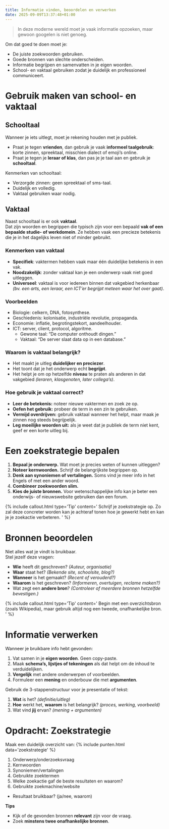 ```yaml
---
title: Informatie vinden, beoordelen en verwerken
date: 2025-09-09T13:37:48+01:00
---
```


> In deze moderne wereld moet je vaak informatie opzoeken, maar gewoon googelen is niet genoeg.  

Om dat goed te doen moet je:
- De juiste zoekwoorden gebruiken.
- Goede bronnen van slechte onderscheiden.
- Informatie begrijpen en samenvatten in je eigen woorden.
- School- en vaktaal gebruiken zodat je duidelijk en professioneel communiceert.

# Gebruik maken van school- en vaktaal

## Schooltaal

Wanneer je iets uitlegt, moet je rekening houden met je publiek.
- Praat je tegen **vrienden**, dan gebruik je vaak **informeel taalgebruik**: korte zinnen, spreektaal, misschien dialect of emoji’s online.
- Praat je tegen je **leraar of klas**, dan pas je je taal aan en gebruik je **schooltaal**.

Kenmerken van schooltaal:
- Verzorgde zinnen: geen spreektaal of sms-taal.
- Duidelijk en volledig.
- Vaktaal gebruiken waar nodig.

## Vaktaal

Naast schooltaal is er ook **vaktaal**.  
Dat zijn woorden en begrippen die typisch zijn voor een bepaald **vak of een bepaalde studie- of werkdomein**. Ze hebben vaak een precieze betekenis die je in het dagelijks leven niet of minder gebruikt.

### Kenmerken van vaktaal

- **Specifiek**: vaktermen hebben vaak maar één duidelijke betekenis in een vak.
- **Noodzakelijk**: zonder vaktaal kan je een onderwerp vaak niet goed uitleggen.
- **Universeel**: vaktaal is voor iedereen binnen dat vakgebied herkenbaar *(bv. een arts, een leraar, een ICT’er begrijpt meteen waar het over gaat)*.

### Voorbeelden

- Biologie: celkern, DNA, fotosynthese.
- Geschiedenis: kolonisatie, industriële revolutie, propaganda.
- Economie: inflatie, begrotingstekort, aandeelhouder.
- ICT: server, client, protocol, algoritme.
  - Gewone taal: “De computer onthoudt dingen.”
  - Vaktaal: “De server slaat data op in een database.”
 
### Waarom is vaktaal belangrijk?

- Het maakt je uitleg **duidelijker en preciezer**.
- Het toont dat je het onderwerp echt **begrijpt**.
- Het helpt je om op hetzelfde **niveau** te praten als anderen in dat vakgebied *(leraren, klasgenoten, later collega’s)*.

### Hoe gebruik je vaktaal correct?

- **Leer de betekenis:** noteer nieuwe vaktermen en zoek ze op.
- **Oefen het gebruik:** probeer de term in een zin te gebruiken.
- **Vermijd overdrijven:** gebruik vaktaal wanneer het helpt, maar maak je zinnen nog steeds begrijpelijk.
- **Leg moeilijke woorden uit:** als je weet dat je publiek de term niet kent, geef er een korte uitleg bij.

# Een zoekstrategie bepalen

1. **Bepaal je onderwerp.** Wat moet je precies weten of kunnen uitleggen?
2. **Noteer kernwoorden.** Schrijf de belangrijkste begrippen op.
3. **Denk aan synoniemen of vertalingen.** Soms vind je meer info in het Engels of met een ander woord.
4. **Combineer zoekwoorden slim.**
5. **Kies de juiste bronnen.** Voor wetenschappelijke info kan je beter een onderwijs- of nieuwswebsite gebruiken dan een forum.

{% include callout.html type='Tip' content='
Schrijf je zoekstrategie op. Zo zal deze concreter worden kan je achteraf tonen hoe je gewerkt hebt en kan je je zoekactie verbeteren.
' %}

# Bronnen beoordelen

Niet alles wat je vindt is bruikbaar.  
Stel jezelf deze vragen:
- **Wie** heeft dit geschreven? *(Auteur, organisatie)*
- **Waar** staat het? *(Bekende site, schoolsite, blog?)*
- **Wanneer** is het gemaakt? *(Recent of verouderd?)*
- **Waarom** is het geschreven? *(Informeren, overtuigen, reclame maken?)*
- Wat zegt een **andere bron**? *(Controleer of meerdere bronnen hetzelfde bevestigen.)*

{% include callout.html type='Tip' content='
Begin met een overzichtsbron (zoals Wikipedia), maar gebruik altijd nog een tweede, onafhankelijke bron.
' %}

# Informatie verwerken

Wanneer je bruikbare info hebt gevonden:
1. Vat samen in je **eigen woorden**. Geen copy-paste.
2. Maak **schema’s, lijstjes of tekeningen** als dat helpt om de inhoud te verduidelijken.
3. **Vergelijk** met andere onderwerpen of voorbeelden.
4. Formuleer een **mening** en onderbouw die met **argumenten**.

Gebruik de 3-stappenstructuur voor je presentatie of tekst:
1. **Wat** is het? *(definitie/uitleg)*
2. **Hoe** werkt het, **waarom** is het belangrijk? *(proces, werking, voorbeeld)*
3. Wat vind **jij** ervan? *(mening + argumenten)*

# Opdracht: Zoekstrategie

Maak een duidelijk overzicht van:
{% include punten.html data='zoekstrategie' %}

1. Onderwerp/onderzoeksvraag
2. Kernwoorden
3. Synoniemen/vertalingen
4. Gebruikte zoektermen
5. Welke zoekactie gaf de beste resultaten en waarom?
6. Gebruikte zoekmachine/website
  - Resultaat bruikbaar? (ja/nee, waarom)

**Tips**
  - Kijk of de gevonden bronnen **relevant** zijn voor de vraag.
  - Zoek **minstens twee onafhankelijke bronnen**.
